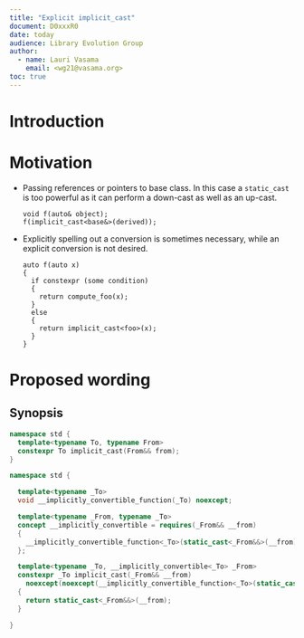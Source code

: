 ```yaml
---
title: "Explicit implicit_cast"
document: D0xxxR0
date: today
audience: Library Evolution Group
author:
  - name: Lauri Vasama
    email: <wg21@vasama.org>
toc: true
---
```


# Introduction

# Motivation

* Passing references or pointers to base class. In this case a `static_cast` is too powerful as it can perform a down-cast as well as an up-cast.
  ```
  void f(auto& object);
  f(implicit_cast<base&>(derived));
  ```
* Explicitly spelling out a conversion is sometimes necessary, while an explicit conversion is not desired.
  ```
  auto f(auto x)
  {
    if constexpr (some condition)
    {
      return compute_foo(x);
    }
    else
    {
      return implicit_cast<foo>(x);
    }
  }
  ```

# Proposed wording

## Synopsis

```cpp
namespace std {
  template<typename To, typename From>
  constexpr To implicit_cast(From&& from);
}
```


```cpp
namespace std {

  template<typename _To>
  void __implicitly_convertible_function(_To) noexcept;

  template<typename _From, typename _To>
  concept __implicitly_convertible = requires(_From&& __from)
  {
    __implicitly_convertible_function<_To>(static_cast<_From&&>(__from));
  };

  template<typename _To, __implicitly_convertible<_To> _From>
  constexpr _To implicit_cast(_From&& __from)
    noexcept(noexcept(__implicitly_convertible_function<_To>(static_cast<_From&&>(__from))))
  {
    return static_cast<_From&&>(__from);
  }

}
```
